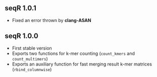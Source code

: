 ## seqR 1.0.1
* Fixed an error thrown by **clang-ASAN**

## seqR 1.0.0

* First stable version
* Exports two functions for k-mer counting (`count_kmers` and `count_multimers`)
* Exports an auxiliary function for fast merging result k-mer matrices (`rbind_columnwise`)

